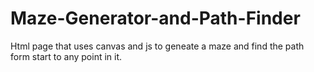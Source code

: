 # Maze-Generator-and-Path-Finder
Html page that uses canvas and js to geneate a maze and find the path form start to any point in it.
